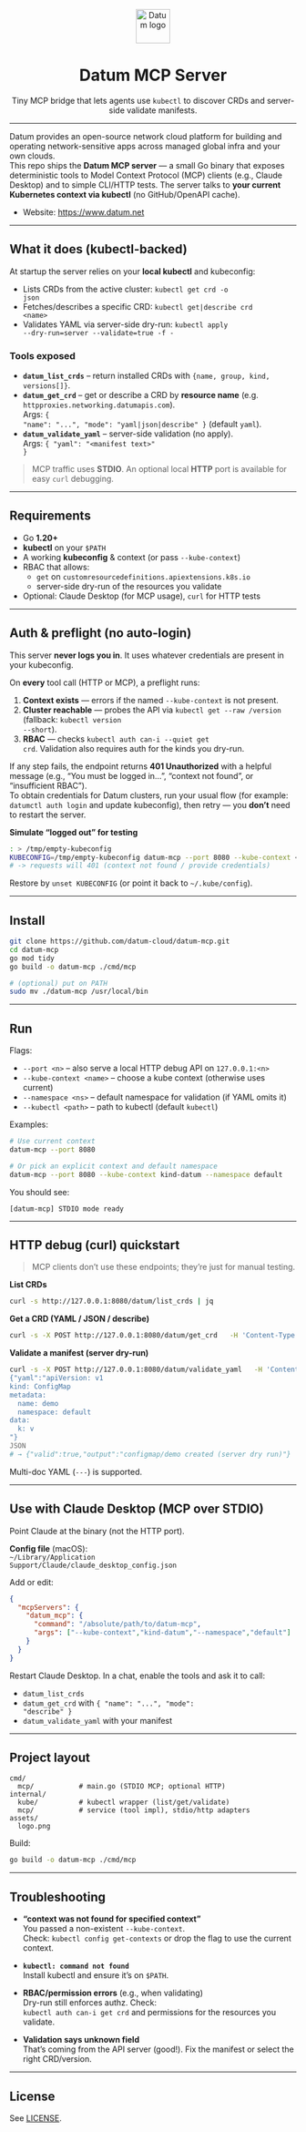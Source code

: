 <p align="center">
  <img width="60" src="assets/logo.png" alt="Datum logo">
</p>

<h1 align="center">Datum MCP Server</h1>

<p align="center">
  Tiny MCP bridge that lets agents use <code>kubectl</code> to discover CRDs and server-side validate manifests.
</p>

---

Datum provides an open-source network cloud platform for building and operating network-sensitive apps across managed global infra and your own clouds.  
This repo ships the <strong>Datum MCP server</strong> — a small Go binary that exposes deterministic tools to Model Context Protocol (MCP) clients (e.g., Claude Desktop) and to simple CLI/HTTP tests. The server talks to <strong>your current Kubernetes context via kubectl</strong> (no GitHub/OpenAPI cache).

- Website: https://www.datum.net

---

## What it does (kubectl-backed)

At startup the server relies on your <strong>local kubectl</strong> and kubeconfig:

- Lists CRDs from the active cluster: <code>kubectl get crd -o json</code>
- Fetches/describes a specific CRD: <code>kubectl get|describe crd &lt;name&gt;</code>
- Validates YAML via server-side dry-run: <code>kubectl apply --dry-run=server --validate=true -f -</code>

### Tools exposed

- <strong><code>datum_list_crds</code></strong> – return installed CRDs with <code>{name, group, kind, versions[]}</code>.
- <strong><code>datum_get_crd</code></strong> – get or describe a CRD by <strong>resource name</strong> (e.g. <code>httpproxies.networking.datumapis.com</code>).<br>
  Args: <code>{ "name": "...", "mode": "yaml|json|describe" }</code> (default <code>yaml</code>).
- <strong><code>datum_validate_yaml</code></strong> – server-side validation (no apply).<br>
  Args: <code>{ "yaml": "&lt;manifest text&gt;" }</code>

<blockquote>
MCP traffic uses <strong>STDIO</strong>. An optional local <strong>HTTP</strong> port is available for easy <code>curl</code> debugging.
</blockquote>

---

## Requirements

- Go <strong>1.20+</strong>
- <strong>kubectl</strong> on your <code>$PATH</code>
- A working <strong>kubeconfig</strong> & context (or pass <code>--kube-context</code>)
- RBAC that allows:
  - <code>get</code> on <code>customresourcedefinitions.apiextensions.k8s.io</code>
  - server-side dry-run of the resources you validate
- Optional: Claude Desktop (for MCP usage), <code>curl</code> for HTTP tests

---

## Auth & preflight (no auto-login)

This server <strong>never logs you in</strong>. It uses whatever credentials are present in your kubeconfig.

On <strong>every</strong> tool call (HTTP or MCP), a preflight runs:

1. <strong>Context exists</strong> — errors if the named <code>--kube-context</code> is not present.  
2. <strong>Cluster reachable</strong> — probes the API via <code>kubectl get --raw /version</code> (fallback: <code>kubectl version --short</code>).  
3. <strong>RBAC</strong> — checks <code>kubectl auth can-i --quiet get crd</code>. Validation also requires auth for the kinds you dry-run.

If any step fails, the endpoint returns <strong>401 Unauthorized</strong> with a helpful message (e.g., “You must be logged in…”, “context not found”, or “insufficient RBAC”).  
To obtain credentials for Datum clusters, run your usual flow (for example: <code>datumctl auth login</code> and update kubeconfig), then retry — you <strong>don’t</strong> need to restart the server.

<strong>Simulate “logged out” for testing</strong>

```bash
: > /tmp/empty-kubeconfig
KUBECONFIG=/tmp/empty-kubeconfig datum-mcp --port 8080 --kube-context <datum-context>
# -> requests will 401 (context not found / provide credentials)
```
Restore by <code>unset KUBECONFIG</code> (or point it back to <code>~/.kube/config</code>).

---

## Install

```bash
git clone https://github.com/datum-cloud/datum-mcp.git
cd datum-mcp
go mod tidy
go build -o datum-mcp ./cmd/mcp

# (optional) put on PATH
sudo mv ./datum-mcp /usr/local/bin
```

---

## Run

Flags:

- <code>--port &lt;n&gt;</code> – also serve a local HTTP debug API on <code>127.0.0.1:&lt;n&gt;</code>
- <code>--kube-context &lt;name&gt;</code> – choose a kube context (otherwise uses current)
- <code>--namespace &lt;ns&gt;</code> – default namespace for validation (if YAML omits it)
- <code>--kubectl &lt;path&gt;</code> – path to kubectl (default <code>kubectl</code>)

Examples:

```bash
# Use current context
datum-mcp --port 8080

# Or pick an explicit context and default namespace
datum-mcp --port 8080 --kube-context kind-datum --namespace default
```

You should see:
```
[datum-mcp] STDIO mode ready
```

---

## HTTP debug (curl) quickstart

> MCP clients don’t use these endpoints; they’re just for manual testing.

<strong>List CRDs</strong>
```bash
curl -s http://127.0.0.1:8080/datum/list_crds | jq
```

<strong>Get a CRD (YAML / JSON / describe)</strong>
```bash
curl -s -X POST http://127.0.0.1:8080/datum/get_crd   -H 'Content-Type: application/json'   -d '{"name":"httpproxies.networking.datumapis.com","mode":"yaml"}' | head
```

<strong>Validate a manifest (server dry-run)</strong>
```bash
curl -s -X POST http://127.0.0.1:8080/datum/validate_yaml   -H 'Content-Type: application/json'   -d @- <<'JSON'
{"yaml":"apiVersion: v1
kind: ConfigMap
metadata:
  name: demo
  namespace: default
data:
  k: v
"}
JSON
# → {"valid":true,"output":"configmap/demo created (server dry run)"}
```

Multi-doc YAML (<code>---</code>) is supported.

---

## Use with Claude Desktop (MCP over STDIO)

Point Claude at the binary (not the HTTP port).

<strong>Config file</strong> (macOS):  
<code>~/Library/Application Support/Claude/claude_desktop_config.json</code>

Add or edit:

```json
{
  "mcpServers": {
    "datum_mcp": {
      "command": "/absolute/path/to/datum-mcp",
      "args": ["--kube-context","kind-datum","--namespace","default"]
    }
  }
}
```

Restart Claude Desktop. In a chat, enable the tools and ask it to call:

- <code>datum_list_crds</code>
- <code>datum_get_crd</code> with <code>{ "name": "...", "mode": "describe" }</code>
- <code>datum_validate_yaml</code> with your manifest

---

## Project layout

```
cmd/
  mcp/           # main.go (STDIO MCP; optional HTTP)
internal/
  kube/          # kubectl wrapper (list/get/validate)
  mcp/           # service (tool impl), stdio/http adapters
assets/
  logo.png
```

Build:

```bash
go build -o datum-mcp ./cmd/mcp
```

---

## Troubleshooting

- <strong>“context was not found for specified context”</strong>  
  You passed a non-existent <code>--kube-context</code>.  
  Check: <code>kubectl config get-contexts</code> or drop the flag to use the current context.

- <strong><code>kubectl: command not found</strong></code>  
  Install kubectl and ensure it’s on <code>$PATH</code>.

- <strong>RBAC/permission errors</strong> (e.g., when validating)  
  Dry-run still enforces authz. Check:  
  <code>kubectl auth can-i get crd</code> and permissions for the resources you validate.

- <strong>Validation says unknown field</strong>  
  That’s coming from the API server (good!). Fix the manifest or select the right CRD/version.

---

## License

See <a href="./LICENSE">LICENSE</a>.
